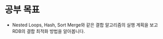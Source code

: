 # 공부 목표

- Nested Loops, Hash, Sort Merge와 같은 결합 알고리즘의 실행 계획을 보고 RDB의 결합 최적화 방법을 알아봅니다.
  <br/><br/><br/><br/>
